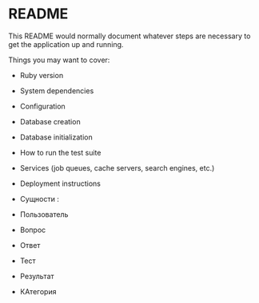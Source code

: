 # README

This README would normally document whatever steps are necessary to get the
application up and running.

Things you may want to cover:

* Ruby version

* System dependencies

* Configuration

* Database creation

* Database initialization

* How to run the test suite

* Services (job queues, cache servers, search engines, etc.)

* Deployment instructions

* Сущности :
* Пользователь
* Вопрос
* Ответ
* Тест
* Результат
* КАтегория
